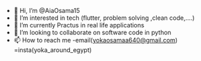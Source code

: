 - 👋 Hi, I’m @AiaOsama15
- 👀 I’m interested in tech (flutter, problem solving ,clean code,....)
- 🌱 I’m currently Practus in real life applications
- 💞️ I’m looking to collaborate on software code in python
- 📫 How to reach me 
-email(yokaosamaa640@gmail.com)
=insta(yoka_around_egypt)

<!---
AiaOsama15/AiaOsama15 is a ✨ special ✨ repository because its `README.md` (this file) appears on your GitHub profile.
You can click the Preview link to take a look at your changes.
--->
